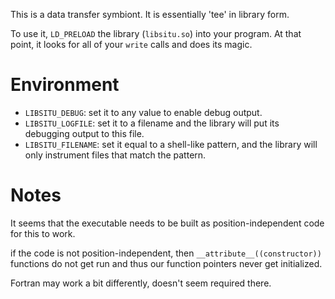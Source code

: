 This is a data transfer symbiont.  It is essentially 'tee' in library form.

To use it, `LD_PRELOAD` the library (`libsitu.so`) into your program.  At that
point, it looks for all of your `write` calls and does its magic.

Environment
===========

  * `LIBSITU_DEBUG`: set it to any value to enable debug output.
  * `LIBSITU_LOGFILE`: set it to a filename and the library will put its
  debugging output to this file.
  * `LIBSITU_FILENAME`: set it equal to a shell-like pattern, and the
  library will only instrument files that match the pattern.

Notes
=====

It seems that the executable needs to be built as position-independent
code for this to work.

if the code is not position-independent, then
`__attribute__((constructor))` functions do not get run and thus our
function pointers never get initialized.

Fortran may work a bit differently, doesn't seem required there.
